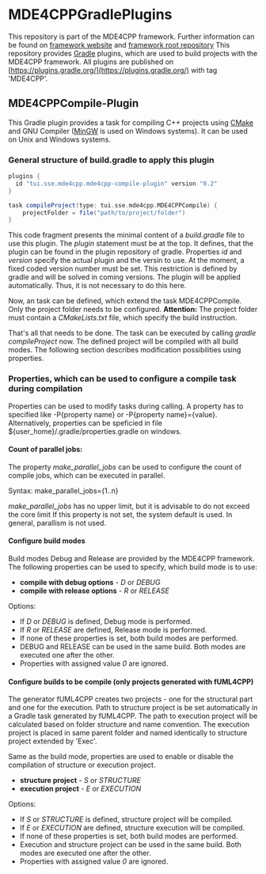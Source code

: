 # MDE4CPPGradlePlugins
This repository is part of the MDE4CPP framework. Further information can be found on [framework website](https://sse.tu-ilmenau.de/mde4cpp) and [framework root repository](https://github.com/MDE4CPP/MDE4CPP)
This repository provides [Gradle](https://gradle.org/) plugins, which are used to build projects with the MDE4CPP framework.
All plugins are published on [https://plugins.gradle.org/](https://plugins.gradle.org/) with tag 'MDE4CPP'.

## MDE4CPPCompile-Plugin
This Gradle plugin provides a task for compiling C++ projects using [CMake](https://cmake.org/) and GNU Compiler ([MinGW]() is used on Windows systems). It can be used on Unix and Windows systems.

### General structure of build.gradle to apply this plugin

```gradle
plugins {
  id "tui.sse.mde4cpp.mde4cpp-compile-plugin" version "0.2"
}

task compileProject(type: tui.sse.mde4cpp.MDE4CPPCompile) {
	projectFolder = file("path/to/project/folder")
}
```
This code fragment presents the minimal content of a *build.gradle* file to use this plugin.
The *plugin* statement must be at the top. It defines, that the plugin can be found in the plugin repository of gradle. Properties *id* and *version* specify the actual plugin and the versin to use. At the moment, a fixed coded version number must be set. This restriction is defined by gradle and will be solved in coming versions.
The plugin will be applied automatically. Thus, it is not necessary to do this here.

Now, an task can be defined, which extend the task MDE4CPPCompile. Only the project folder needs to be configured.
**Attention:** The project folder must contain a *CMakeLists.txt* file, which specify the build instruction.

That's all that needs to be done. The task can be executed by calling *gradle compileProject* now.
The defined project will be compiled with all build modes. The following section describes modification possibilities using properties.


### Properties, which can be used to configure a compile task during compilation
Properties can be used to modify tasks during calling. A property has to specified like -P{property name} or -P{property name}={value}. Alternatively, properties can be speficied in file ${user_home}/.gradle/properties.gradle on windows.


#### Count of parallel jobs:
The property *make_parallel_jobs* can be used to configure the count of compile jobs, which can be executed in parallel.

Syntax: make_parallel_jobs={1..n}

*make_parallel_jobs* has no upper limit, but it is advisable to do not exceed the core limit
If this property is not set, the system default is used. In general, parallism is not used.

#### Configure build modes
Build modes Debug and Release are provided by the MDE4CPP framework.
The following properties can be used to specify, which build mode is to use:
* **compile with debug options** - *D* or *DEBUG*
* **compile with release options** - *R* or *RELEASE*

Options:
 * If *D* or *DEBUG* is defined, Debug mode is performed.
 * If *R* or *RELEASE* are defined, Release mode is performed.
 * If none of these properties is set, both build modes are performed.
 * DEBUG and RELEASE can be used in the same build. Both modes are executed one after the other.
 * Properties with assigned value *0* are ignored.
 
#### Configure builds to be compile (only projects generated with fUML4CPP)
The generator fUML4CPP creates two projects - one for the structural part and one for the execution. Path to structure project is be set automatically in a Gradle task generated by fUML4CPP. The path to execution project will be calculated based on folder structure and name convention. The execution project is placed in same parent folder and named identically to structure project extended by 'Exec'.

Same as the build mode, properties are used to enable or disable the compilation of structure or execution project.
* **structure project** - *S* or *STRUCTURE*
* **execution project** - *E* or *EXECUTION*

Options:
 * If *S* or *STRUCTURE* is defined, structure project will be compiled.
 * If *E* or *EXECUTION* are defined, structure execution will be compiled.
 * If none of these properties is set, both build modes are performed.
 * Execution and structure project can be used in the same build. Both modes are executed one after the other.
 * Properties with assigned value *0* are ignored.
 
